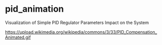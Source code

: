 # pid_animation
Visualization of Simple PID Regulator Parameters Impact on the System

https://upload.wikimedia.org/wikipedia/commons/3/33/PID_Compensation_Animated.gif
